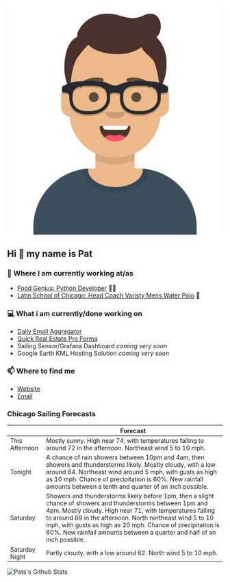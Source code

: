 [![Social banner for p-j-falconer](https://raw.githubusercontent.com/P-J-FALCONER/P-J-FALCONER/master/assets/avataaars.svg)](https://patfalconer.com/)
## Hi :wave: my name is Pat

### 💼 Where I am currently working at/as
- [Food Genius: Python Developer](https://getfoodgenius.com/) 🍔🐍
- [Latin School of Chicago: Head Coach Varisty Mens Water Polo](https://www.latinschool.org/) 🤽


### 💻 What i am currently/done working on
 - [Daily Email Aggregator](https://github.com/P-J-FALCONER/dott_daily_mail)
 - [Quick Real Estate Pro Forma](https://github.com/P-J-FALCONER/henry)
 - Sailing Sensor/Grafana Dashboard *coming very soon*
 - Google Earth KML Hosting Solution *coming very soon*

### 📫 Where to find me
 - [Website](https://patfalconer.com/)
 - [Email](mailto:patrick.j.falconer@gmail.com)


### Chicago Sailing Forecasts
|   | Forecast  |
|---|---|
| This Afternoon | Mostly sunny. High near 74, with temperatures falling to around 72 in the afternoon. Northeast wind 5 to 10 mph. |
| Tonight | A chance of rain showers between 10pm and 4am, then showers and thunderstorms likely. Mostly cloudy, with a low around 64. Northeast wind around 5 mph, with gusts as high as 10 mph. Chance of precipitation is 60%. New rainfall amounts between a tenth and quarter of an inch possible. |
| Saturday | Showers and thunderstorms likely before 1pm, then a slight chance of showers and thunderstorms between 1pm and 4pm. Mostly cloudy. High near 71, with temperatures falling to around 69 in the afternoon. North northeast wind 5 to 10 mph, with gusts as high as 20 mph. Chance of precipitation is 60%. New rainfall amounts between a quarter and half of an inch possible. |
| Saturday Night | Partly cloudy, with a low around 62. North wind 5 to 10 mph. |

![Pats's Github Stats](https://github-readme-stats.vercel.app/api?username=p-j-falconer&show_icons=true&theme=radical)
